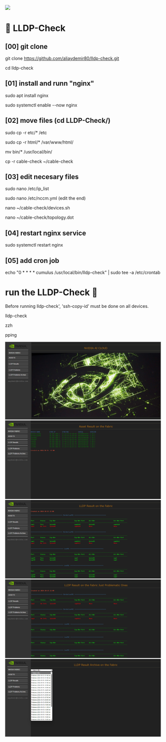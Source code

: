 ![](assets/nvidia.png)

# 🚀️ LLDP-Check

## [00] git clone  

git clone https://github.com/aliaydemir80/lldp-check.git

cd lldp-check



## [01]  install and runn "nginx"

sudo apt install nginx

sudo systemctl enable --now nginx



## [02]  move files (cd LLDP-Check/)

sudo cp -r etc/* /etc

sudo cp -r html/* /var/www/html/

mv bin/* /usr/local/bin/

cp -r cable-check ~/cable-check 



## [03]  edit necesary files

sudo nano /etc/ip_list    

sudo nano /etc/nccm.yml   (edit the end)

nano ~/cable-check/devices.sh

nano ~/cable-check/topology.dot



## [04]  restart nginx service

sudo systemctl restart nginx



## [05]  add cron job

echo "0 * * * * cumulus /usr/local/bin/lldp-check" | sudo tee -a /etc/crontab



 
# run the LLDP-Check 🚀️

Before running lldp-check', 'ssh-copy-id' must be done on all devices.

lldp-check

zzh

pping


![screenshot](demo/1.png)
![screenshot](demo/2.png)
![screenshot](demo/3.png)
![screenshot](demo/4.png)
![screenshot](demo/5.png)
